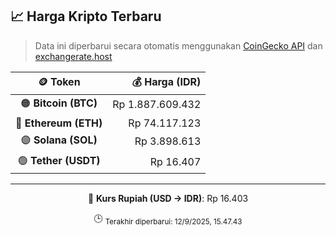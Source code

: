 

<!-- HARGA_KRIPTO -->
## 📈 Harga Kripto Terbaru

> Data ini diperbarui secara otomatis menggunakan [CoinGecko API](https://www.coingecko.com/) dan [exchangerate.host](https://exchangerate.host/)

<div align="center">

| 🪙 Token | 💰 Harga (IDR) |
|:------:|---------------:|
| 🟠 **Bitcoin (BTC)**   | Rp 1.887.609.432 |
| 🔵 **Ethereum (ETH)**  | Rp 74.117.123 |
| 🟣 **Solana (SOL)**    | Rp 3.898.613 |
| 🟢 **Tether (USDT)**   | Rp 16.407 |

---

💱 **Kurs Rupiah (USD → IDR)**: Rp 16.403

🕒 <sub>Terakhir diperbarui: 12/9/2025, 15.47.43</sub>

</div>
<!-- /HARGA_KRIPTO -->